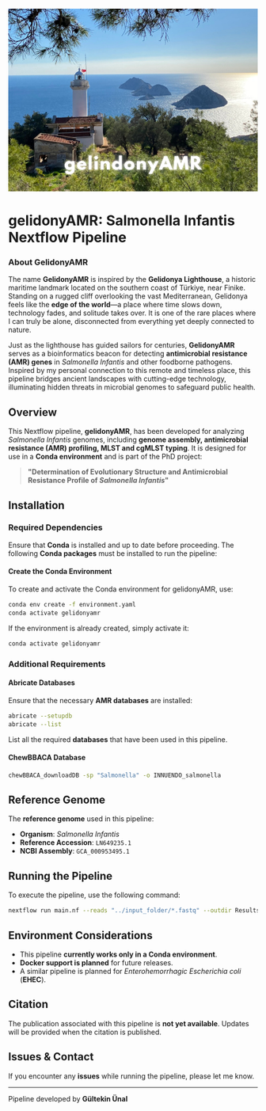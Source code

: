![Gelidonyamr Header](/visuals/gelindonyAMR.png)


# **gelidonyAMR: Salmonella Infantis Nextflow Pipeline**

### About GelidonyAMR  

The name **GelidonyAMR** is inspired by the **Gelidonya Lighthouse**, a historic maritime landmark located on the southern coast of Türkiye, near Finike. Standing on a rugged cliff overlooking the vast Mediterranean, Gelidonya feels like the **edge of the world**—a place where time slows down, technology fades, and solitude takes over. It is one of the rare places where I can truly be alone, disconnected from everything yet deeply connected to nature.  

Just as the lighthouse has guided sailors for centuries, **GelidonyAMR** serves as a bioinformatics beacon for detecting **antimicrobial resistance (AMR) genes** in *Salmonella Infantis* and other foodborne pathogens. Inspired by my personal connection to this remote and timeless place, this pipeline bridges ancient landscapes with cutting-edge technology, illuminating hidden threats in microbial genomes to safeguard public health.

## Overview
This Nextflow pipeline, **gelidonyAMR**, has been developed for analyzing *Salmonella Infantis* genomes, including **genome assembly, antimicrobial resistance (AMR) profiling, MLST and cgMLST typing**. It is designed for use in a **Conda environment** and is part of the PhD project:

> **"Determination of Evolutionary Structure and Antimicrobial Resistance Profile of *Salmonella Infantis*"**

## Installation
### Required Dependencies
Ensure that **Conda** is installed and up to date before proceeding. The following **Conda packages** must be installed to run the pipeline:

#### **Create the Conda Environment**
To create and activate the Conda environment for gelidonyAMR, use:

```bash
conda env create -f environment.yaml
conda activate gelidonyamr
```

If the environment is already created, simply activate it:

```bash
conda activate gelidonyamr
```

### Additional Requirements
#### **Abricate Databases**
Ensure that the necessary **AMR databases** are installed:
```bash
abricate --setupdb
abricate --list
```
List all the required **databases** that have been used in this pipeline.

#### **ChewBBACA Database**
```bash
chewBBACA_downloadDB -sp "Salmonella" -o INNUENDO_salmonella
```

## Reference Genome
The **reference genome** used in this pipeline:
- **Organism**: *Salmonella Infantis*
- **Reference Accession**: `LN649235.1`
- **NCBI Assembly**: `GCA_000953495.1`

## Running the Pipeline
To execute the pipeline, use the following command:

```bash
nextflow run main.nf --reads "../input_folder/*.fastq" --outdir Results -c config/nextflow.config
```

## Environment Considerations
- This pipeline **currently works only in a Conda environment**.
- **Docker support is planned** for future releases.
- A similar pipeline is planned for *Enterohemorrhagic Escherichia coli* (**EHEC**).

## Citation
The publication associated with this pipeline is **not yet available**. Updates will be provided when the citation is published.

## Issues & Contact
If you encounter any **issues** while running the pipeline, please let me know.

---
Pipeline developed by **Gültekin Ünal**
